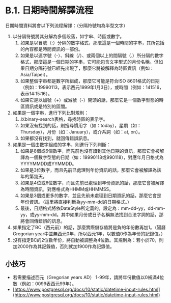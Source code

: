 # B.1. 日期時間解譯流程

日期時間資料將會以下列流程解譯：（分隔符號均為半型文字）

1. 以分隔符號將其分解為多個段落，如字串、時區或數字。
   1. 如果是以冒號（:）分隔的數字格式，那麼這是一個時間的字串，其所包括的內容都是時間資訊的一部份。
   2. 如果是以連字號（-）、斜線（/）、或兩個以上的間隔號（.）所分隔的數字格式，那麼這是一個日期的字串，它可能包含文字型式的月份名稱。但如果日期分隔符號已經先出現了，那麼它將被解釋為時區資訊（例如：Asia/Taipei）。
   3. 如果整個字串都是數字所組成，那麼它可能是符合ISO 8601格式的日期（例如：19990113，表示西元1999年1月3日），或時間（例如：141516，表示14:15:16）。
   4. 如果它是以加號（+）或減號（-）開頭的話，那麼它是一個數字型態的時區資訊或是特別的區間。
2. 如果是一個字串，進行下列比對規則：
   1. 以binary-search表格，尋找時區的表示字。
   2. 如果沒有找到的話，則搜尋慣用字（如：today），星期（如：Thursday），月份（如：January），或介系詞（如：at, on）。
   3. 如果都沒有找到，就回傳錯誤訊息。
3. 如果是一個由數字組成的字串，則進行下列判斷：
   1. 如果是8個或6個數字，而先前也沒有讀到其他日期的資訊，那麼它會被解譯為一個數字型態的日期（如：19990118或990118），對應年月日格式為YYYYMMDD或YYMMDD。
   2. 如果是3位數字，而且先前已處理到年份資訊的話，那麼它會被解譯為該年的第幾天。
   3. 如果是4位或6位數字，而且先前已處理到年份資訊的話，那麼它會被解譯為時間資訊，對應格式為HHMM或HHMMSS。
   4. 如果是3個或更多的數字，並且先前未處理到日期資訊的話，那麼它會是年份資訊。（這里將直接判斷為yy-mm-dd的日期格式。）
   5. 最後，日期格式將依DateStyle所定義的，設定為：mm-dd-yy，dd-mm-yy，或yy-mm-dd。其中如果月份或日子名稱無法找到合法字詞的話，那將會回傳錯誤的訊息。
4. 如果指定了BC（西元前）的話，那麼實際儲存值將是負的年份數再加1。（陽曆Gregorian year中並無西元0年，所以西元1年，以數值0作為年份的記錄值。）
5. 沒有指定BC的2位數年份，將自動被調整為4位數。其規則為：若小於70，則加2000作為其記錄值，否則就加1900作為記錄值。

## 小技巧

* 若需要描述西元（Gregorian years AD） 1-99年，請將年份數值以0補滿4位數（例如：0099表西元99年）。
* [https://www.postgresql.org/docs/10/static/datetime-input-rules.html](https://www.postgresql.org/docs/10/static/datetime-input-rules.html)
